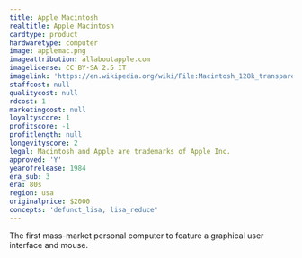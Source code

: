 ```yaml
---
title: Apple Macintosh
realtitle: Apple Macintosh
cardtype: product
hardwaretype: computer
image: applemac.png
imageattribution: allaboutapple.com
imagelicense: CC BY-SA 2.5 IT
imagelink: 'https://en.wikipedia.org/wiki/File:Macintosh_128k_transparency.png'
staffcost: null
qualitycost: null
rdcost: 1
marketingcost: null
loyaltyscore: 1
profitscore: -1
profitlength: null
longevityscore: 2
legal: Macintosh and Apple are trademarks of Apple Inc.
approved: 'Y'
yearofrelease: 1984
era_sub: 3
era: 80s
region: usa
originalprice: $2000
concepts: 'defunct_lisa, lisa_reduce'
---
```


The first mass-market personal computer to feature a graphical user interface and mouse.
